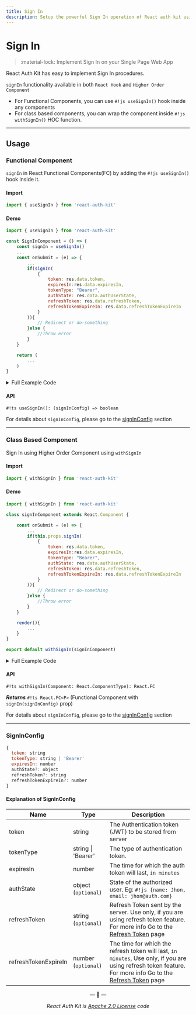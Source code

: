 ```yaml
---
title: Sign In 
description: Setup the powerful Sign In operation of React auth kit using both React Hook and Higher Order Component.
---
```


# Sign In

> :material-lock: Implement Sign In on your Single Page Web App

React Auth Kit has easy to implement Sign In procedures.

`signIn` functionality available in both `React Hook` and `Higher Order Component`

- For Functional Components, you can use `#!js useSignIn()` hook inside any components
- For class based components, you can wrap the component inside `#!js withSignIn()` HOC function.

<div data-ea-publisher="authkitarkadipme" data-ea-type="text" data-ea-keywords="web|react|javascript|python|database|node|mongo" id="signin"></div>

---

## Usage

### Functional Component

`signIn` in React Functional Components(FC) by adding the `#!js useSignIn()` hook inside it.

#### Import

```js
import { useSignIn } from 'react-auth-kit'
```

#### Demo

```jsx title="SignIn.js" hl_lines="1 4 8 9 10 11 12 13 14 15"
import { useSignIn } from 'react-auth-kit'

const SignInComponent = () => {
    const signIn = useSignIn()
    ...
    const onSubmit = (e) => {
        ...
        if(signIn(
            {
                token: res.data.token,
                expiresIn:res.data.expiresIn,
                tokenType: "Bearer",
                authState: res.data.authUserState,
                refreshToken: res.data.refreshToken,                    // Only if you are using refreshToken feature
                refreshTokenExpireIn: res.data.refreshTokenExpireIn     // Only if you are using refreshToken feature
            }
        )){
            // Redirect or do-something
        }else {
            //Throw error
        }
    }

    return (
        ...
    )
}
```

<details>
    <summary>Full Example Code</summary>
    <br>

```jsx hl_lines="3 6 14 15 16 17 18 19 20 21 22"
import React from "react"
import axios from 'axios'
import { useSignIn } from 'react-auth-kit'

const SignInComponent = () => {
    const signIn = useSignIn()
    const [formData, setFormData] = React.useState({email: '', password: ''})

    const onSubmit = (e) => {
        e.preventDefault()
        axios.post('/api/login', formData)
            .then((res)=>{
                if(res.status === 200){
                    if(signIn(
                        {
                            token: res.data.token,
                            expiresIn:res.data.expiresIn,
                            tokenType: "Bearer",
                            authState: res.data.authUserState,
                            refreshToken: res.data.refreshToken,                    // Only if you are using refreshToken feature
                            refreshTokenExpireIn: res.data.refreshTokenExpireIn     // Only if you are using refreshToken feature
                        }
                    )){ // Only if you are using refreshToken feature
                        // Redirect or do-something
                    }else {
                        //Throw error
                    }
                }
            })
    }

    return (
        <form onSubmit={onSubmit}>
            <input type={"email"} onChange={(e)=>setFormData({...formData, email: e.target.value})}/>
            <input type={"password"} onChange={(e)=>setFormData({...formData, password: e.target.value})}/>

            <button>Submit</button>
        </form>
    )
}
```

</details>

#### API

`#!ts useSignIn(): (signInConfig) => boolean`

For details about `signInConfig`, please go to the [signInConfig](#signinconfig) section

---

### Class Based Component

Sign In using Higher Order Component using `withSignIn`

#### Import

```js
import { withSignIn } from 'react-auth-kit'
```

#### Demo

```jsx title="SignIn.js" hl_lines="1 7 8 9 10 11 12 13 14 15"
import { withSignIn } from 'react-auth-kit'

class signInComponent extends React.Component {

    const onSubmit = (e) => {
        ...
        if(this.props.signIn(
            {
                token: res.data.token,
                expiresIn:res.data.expiresIn,
                tokenType: "Bearer",
                authState: res.data.authUserState,
                refreshToken: res.data.refreshToken,                    // Only if you are using refreshToken feature
                refreshTokenExpireIn: res.data.refreshTokenExpireIn     // Only if you are using refreshToken feature
            }
        )){
            // Redirect or do-something
        }else {
            //Throw error
        }
    }

    render(){
        ...
    }
}

export default withSignIn(signInComponent)
```

<details>
    <summary>Full Example Code</summary>
    <br>

```jsx
import React from 'react'
import axios from 'axios'
import { withSignIn } from 'react-auth-kit'

class signInComponent extends React.Component {
    state={email: '', password: ''}

    onSubmit = (e) => {
        e.preventDefault()
        axios.post('/api/login', this.state)
            .then((res)=>{
                if(res.status === 200){
                    if(this.props.signIn(
                        {
                            token: res.data.token,
                            expiresIn:res.data.expiresIn,
                            tokenType: "Bearer",
                            authState: res.data.authUserState,
                            refreshToken: res.data.refreshToken,                    // Only if you are using refreshToken feature
                            refreshTokenExpireIn: res.data.refreshTokenExpireIn     // Only if you are using refreshToken feature
                        }
                    )){
                        // Redirect or do-something
                    }else {
                        //Throw error
                    }
                }
            })
    }

    render(){
        return (
            <form onSubmit={onSubmit}>
                <input type={"email"} onChange={(e)=>this.setState({...this.state, email: e.target.value})}/>
                <input type={"password"} onChange={(e)=>this.setState({...this.state, password: e.target.value})}/>

                <button>Submit</button>
            </form>
        )
    }
}

export default withSignIn(signInComponent)

```

</details>

#### API

`#!ts withSignIn(Component: React.ComponentType): React.FC`

_**Returns**_  `#!ts React.FC<P>` (Functional Component with `signIn(signInConfig)` prop)

For details about `signInConfig`, please go to the [signInConfig](#signinconfig) section

---

### SignInConfig

```js
{
  token: string
  tokenType: string | 'Bearer'
  expiresIn: number
  authState?: object
  refreshToken?: string
  refreshTokenExpireIn?: number
}
```

#### Explanation of SignInConfig

| Name                 | Type                | Description                                                                                                                                                                  |
|----------------------|---------------------|------------------------------------------------------------------------------------------------------------------------------------------------------------------------------|
| token                | string              | The Authentication token (JWT) to be stored from server                                                                                                                      |
| tokenType            | string  \| 'Bearer' | The type of authentication token.                                                                                                                                            |
| expiresIn            | number              | The time for which the auth token will last, `in minutes`                                                                                                                    |
| authState            | object (`optional`) | State of the authorized user. Eg: `#!js {name: Jhon, email: jhon@auth.com}`                                                                                                  |
| refreshToken         | string (`optional`) | Refresh Token sent by the server. Use only, if you are using refresh token feature. For more info Go to the [Refresh Token](./refreshtoken.md) page                             |
| refreshTokenExpireIn | number (`optional`) | The time for which the refresh token will last, `in minutes`, Use only, if you are using refresh token feature. For more info Go to the [Refresh Token](./refreshtoken.md) page |

<p align="center">&mdash; 🔑  &mdash;</p>
<p align="center"><i>React Auth Kit is <a href="https://github.com/react-auth-kit/react-auth-kit/blob/master/LICENSE">Apache 2.0 License</a> code</i></p>
